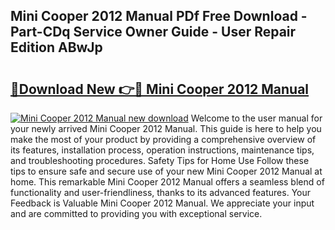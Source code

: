 ## Mini Cooper 2012 Manual PDf Free Download - Part-CDq Service Owner Guide - User Repair Edition ABwJp

# <h2><a href="http://cf24503.oget.top/?id=Mini+Cooper+2012+Manual">🔗Download New 👉🔴 Mini Cooper 2012 Manual</a></h2>

[![Mini Cooper 2012 Manual new download](https://i.imgur.com/5g1atiW.png)](http://cf24503.oget.top/?id=Mini+Cooper+2012+Manual)
Welcome to the user manual for your newly arrived Mini Cooper 2012 Manual. This guide is here to help you make the most of your product by providing a comprehensive overview of its features, installation process, operation instructions, maintenance tips, and troubleshooting procedures. Safety Tips for Home Use Follow these tips to ensure safe and secure use of your new Mini Cooper 2012 Manual at home. This remarkable Mini Cooper 2012 Manual offers a seamless blend of functionality and user-friendliness, thanks to its advanced features. Your Feedback is Valuable Mini Cooper 2012 Manual. We appreciate your input and are committed to providing you with exceptional service.
